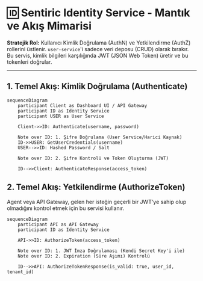 # 🆔 Sentiric Identity Service - Mantık ve Akış Mimarisi

**Stratejik Rol:** Kullanıcı Kimlik Doğrulama (AuthN) ve Yetkilendirme (AuthZ) rollerini üstlenir. `user-service`'i sadece veri deposu (CRUD) olarak bırakır. Bu servis, kimlik bilgileri karşılığında JWT (JSON Web Token) üretir ve bu tokenleri doğrular.

---

## 1. Temel Akış: Kimlik Doğrulama (Authenticate)

```mermaid
sequenceDiagram
    participant Client as Dashboard UI / API Gateway
    participant ID as Identity Service
    participant USER as User Service
    
    Client->>ID: Authenticate(username, password)
    
    Note over ID: 1. Şifre Doğrulama (User Service/Harici Kaynak)
    ID->>USER: GetUserCredentials(username)
    USER-->>ID: Hashed Password / Salt
    
    Note over ID: 2. Şifre Kontrolü ve Token Oluşturma (JWT)
    
    ID-->>Client: AuthenticateResponse(access_token)
```

## 2. Temel Akış: Yetkilendirme (AuthorizeToken)

Agent veya API Gateway, gelen her isteğin geçerli bir JWT'ye sahip olup olmadığını kontrol etmek için bu servisi kullanır.

```mermaid
sequenceDiagram
    participant API as API Gateway
    participant ID as Identity Service
    
    API->>ID: AuthorizeToken(access_token)
    
    Note over ID: 1. JWT İmza Doğrulaması (Kendi Secret Key'i ile)
    Note over ID: 2. Expiration (Süre Aşımı) Kontrolü
    
    ID-->>API: AuthorizeTokenResponse(is_valid: true, user_id, tenant_id)
```